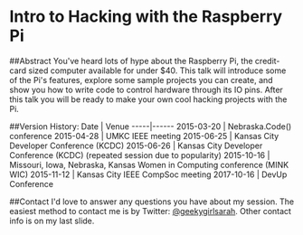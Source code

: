 # Intro to Hacking with the Raspberry Pi

##Abstract
You've heard lots of hype about the Raspberry Pi, the credit-card sized computer available for under $40. This talk will introduce some of the Pi's features, explore some sample projects you can create, and show you how to write code to control hardware through its IO pins. After this talk you will be ready to make your own cool hacking projects with the Pi.

##Version History:
Date | Venue
-----|------
2015-03-20 | Nebraska.Code() conference
2015-04-28 | UMKC IEEE meeting
2015-06-25 | Kansas City Developer Conference (KCDC)
2015-06-26 | Kansas City Developer Conference (KCDC) (repeated session due to popularity)
2015-10-16 | Missouri, Iowa, Nebraska, Kansas Women in Computing conference (MINK WIC)
2015-11-12 | Kansas City IEEE CompSoc meeting 
2017-10-16 | DevUp Conference

##Contact
I'd love to answer any questions you have about my session. The easiest method to contact me is by Twitter: [@geekygirlsarah](https://www.twitter.com/geekygirlsarah). Other contact info is on my last slide.